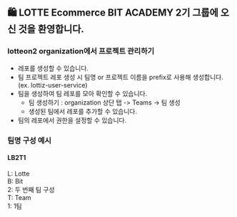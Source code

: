 ## 🛍️ LOTTE Ecommerce BIT ACADEMY 2기 그룹에 오신 것을 환영합니다. 

### lotteon2 organization에서 프로젝트 관리하기

- 레포를 생성할 수 있습니다.
- 팀 프로젝트 레포 생성 시 팀명 or 프로젝트 이름을 prefix로 사용해 생성합니다. (ex. lottiz-user-service)
- 팀을 생성하여 팀 레포를 모아 확인할 수 있습니다.
  - 팀 생성하기 : organization 상단 탭 -> Teams -> 팀 생성
  - 생성된 팀에서 레포를 추가할 수 있습니다.
- 팀의 레포에서 권한을 설정할 수 있습니다.

### 팀명 구성 예시
#### LB2T1 
L: Lotte   
B: Bit   
2: 두 번째 팀 구성    
T: Team   
1: 1팀    
